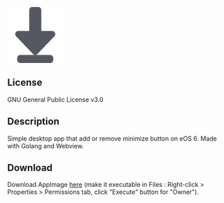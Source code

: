 ![Logo](https://raw.githubusercontent.com/Arnwaltur/eos-minimize-button/main/eos-minimize-button.png)

## License
GNU General Public License v3.0

## Description
Simple desktop app that add or remove minimize button on eOS 6. Made with Golang and Webview.

## Download
Download AppImage [here](https://github.com/Arnwaltur/eos-minimize-button/raw/main/bulid/eos-minimize-button-x86_64.AppImage) (make it executable in Files : Right-click > Properties > Permissions tab, click "Execute" button for "Owner").
